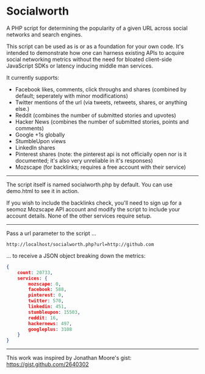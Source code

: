 # Socialworth

A PHP script for determining the popularity of a given URL across social networks and search engines.

This script can be used as is or as a foundation for your own code. It's intended to demonstrate how one can harness existing APIs to acquire social networking metrics without the need for bloated client-side JavaScript SDKs or latency inducing middle man services.

It currently supports:
* Facebook likes, comments, click throughs and shares (combined by default; seperately with minor modifications)
* Twitter mentions of the url (via tweets, retweets, shares, or anything else.)
* Reddit (combines the number of submitted stories and upvotes)
* Hacker News (combines the number of submitted stories, points and comments)
* Google +1s globally
* StumbleUpon views
* LinkedIn shares
* Pinterest shares (note: the pinterest api is not officially open nor is it documented; it's also very unreliable in it's responses)
* Mozscape (for backlinks; requires a free account with their service)

---

The script itself is named socialworth.php by default. You can use demo.html to see it in action.

If you wish to include the backlinks check, you'll need to sign up for a seomoz Mozscape API account and modify the script to include your account details. None of the other services require setup.

---

Pass a url parameter to the script ...

```http://localhost/socialworth.php?url=http://github.com```

... to receive a JSON object breaking down the metrics:

```json
{
	count: 20733,
	services: {
		mozscape: 0,
		facebook: 588,
		pinterest: 0,
		twitter: 570,
		linkedin: 451,
		stumbleupon: 15503,
		reddit: 16,
		hackernews: 497,
		googleplus: 3108
	}
}
```

---

This work was inspired by Jonathan Moore's gist: https://gist.github.com/2640302
